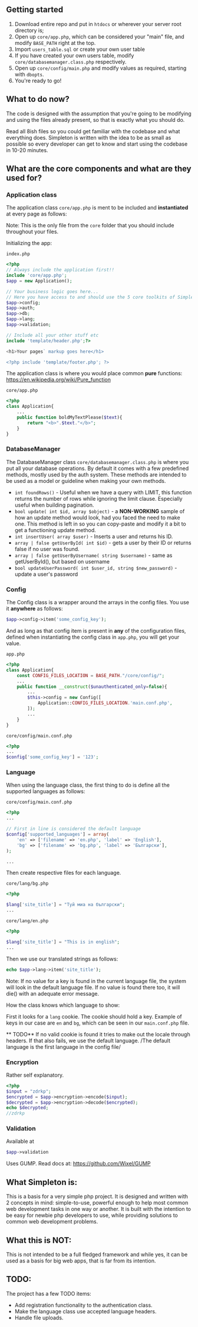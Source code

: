 ## Getting started
1. Download entire repo and put in `htdocs` or wherever your server root directory is;
2. Open up `core/app.php`, which can be considered your "main" file, and modify `BASE_PATH` right at the top. 
3. Import `users_table.sql` or create your own user table
4. If you have created your own users table, modify `core/databasemanager.class.php` respectively.
5. Open up `core/config/main.php` and modify values as required, starting with `dbopts`.
6. You're ready to go!

## What to do now?
The code is designed with the assumption that you're going to be modifying and using the files already present, so that is exactly what you should do.

Read all 8ish files so you could get familiar with the codebase and what everything does. Simpleton is written with the idea to be as small as possible so every developer can get to know and start using the codebase in 10-20 minutes.

## What are the core components and what are they used for?

### Application class ###
The application class `core/app.php` is ment to be included and **instantiated** at every page as follows:

Note: This is the only file from the `core` folder that you should include throughout your files.

Initializing the app: 

`index.php`
```php
<?php
// Always include the application first!!
include 'core/app.php';
$app = new Application();

// Your business logic goes here...
// Here you have access to and should use the 5 core toolkits of Simpleton:
$app->config;
$app->auth;
$app->db;
$app->lang;
$app->validation;

// Include all your other stuff etc
include 'template/header.php';?>

<h1>Your pages` markup goes here</h1>

<?php include 'template/footer.php'; ?>
```

The application class is where you would place common **pure** functions:
https://en.wikipedia.org/wiki/Pure_function

`core/app.php`
```php
<?php
class Application{
    ...
    public function boldMyTextPlease($text){
        return "<b>".$text."</b>";
    }
}
```

### DatabaseManager ###

The DatabaseManager class `core/databasemanager.class.php` is where you put all your database operations.
By default it comes with a few predefined methods, mostly used by the auth system. These methods are intended to be used as a model or guideline when making your own methods.

* `int foundRows()` - Useful when we have a query with LIMIT, this function returns the number of rows while ignoring the limit clause. Especially useful when building pagination.
* `bool update( int $id, array $object)` - a **NON-WORKING** sample of how an update method would look, had you faced the need to make one. This method is left in so you can copy-paste and modify it a bit to get a functioning update method.
* `int insertUser( array $user)` - Inserts a user and returns his ID.
* `array | false getUserById( int $id)` - gets a user by their ID or returns false if no user was found.
* `array | false getUserByUsername( string $username)` - same as getUserById(), but based on username
* `bool updateUserPassword( int $user_id, string $new_password)` - update a user's password

### Config ###
The Config class is a wrapper around the arrays in the config files. You use it **anywhere** as follows:

```php
$app->config->item('some_config_key');
```

And as long as that config item is present in **any** of the configuration files, defined when instantiating the config class in `app.php`, you will get your value.

`app.php`
```php
<?php
class Application{
    const CONFIG_FILES_LOCATION = BASE_PATH."/core/config/";
    ...
    public function __construct($unauthenticated_only=false){
        ...
		$this->config = new Config([
            Application::CONFIG_FILES_LOCATION.'main.conf.php',
        ]);
        ...
    }
}
```

`core/config/main.conf.php`
```php
<?php
...
$config['some_config_key'] = '123';
```

### Language ###

When using the language class, the first thing to do is define all the supported languages  as follows:

`core/config/main.conf.php`
```php
<?php
...

// First in line is considered the default language
$config['supported_languages'] = array(
    'en' => ['filename' => 'en.php', 'label' => 'English'],
    'bg' => ['filename' => 'bg.php', 'label' => 'Български'],
);

...
```

Then create respective files for each language.

`core/lang/bg.php`

```php
<?php

$lang['site_title'] = "Туй миа на български";
...
```

`core/lang/en.php`
```php
<?php

$lang['site_title'] = "This is in english";
...
```

Then we use our translated strings as follows:

```php
echo $app->lang->item('site_title');
```

Note: If no value for a key is found in the current language file, the system will look in the default language file. If no value is found there too, it will die() with an adequate error message.

How the class knows which language to show:

First it looks for a `lang` cookie. The cookie should hold a key. Example of keys in our case are `en` and `bg`, which can be seen in our `main.conf.php` file.

** TODO** If no valid cookie is found it tries to make out the locale through headers. If that also fails, we use the default language. /The default language is the first language in the config file/

### Encryption ###
Rather self explanatory.
```php
<?php
$input = "zdrkp";
$encrypted = $app->encryption->encode($input);
$decrypted = $app->encryption->decode($encrypted);
echo $decrypted;
//zdrkp
```

### Validation ###

Available at
```php
$app->validation
```
Uses GUMP. Read docs at: https://github.com/Wixel/GUMP

## What Simpleton is: ##
This is a basis for a very simple php project. It is designed and written with 2 concepts in mind: simple-to-use, powerful enough to help most common web development tasks in one way or another. It is built with the intention to be easy for newbie php developers to use, while providing solutions to common web development problems.

## What this is NOT: ##
This is not intended to be a full fledged framework and while yes, it can be used as a basis for big web apps, that is far from its intention.

## TODO: ##
The project has a few TODO items:
* Add registration functionality to the authentication class.
* Make the language class use accepted language headers.
* Handle file uploads.